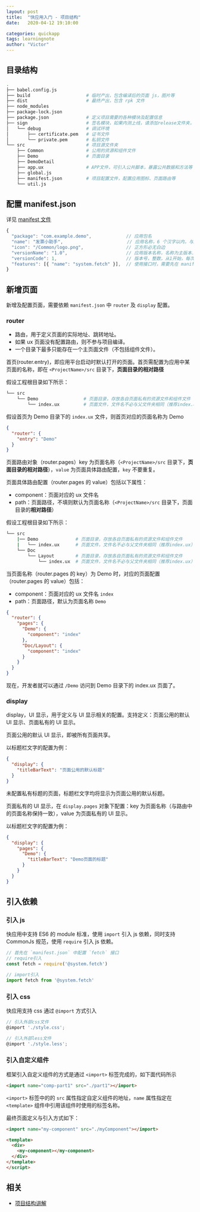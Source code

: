 ```yaml
---
layout: post
title:  "快应用入门 - 项目结构"
date:   2020-04-12 19:10:00

categories: quickapp
tags: learningnote
author: "Victor"
---
```


## 目录结构

```bash
.
├── babel.config.js
├── build                     # 临时产出，包含编译后的页面 js，图片等
├── dist                      # 最终产出，包含 rpk 文件
├── node_modules
├── package-lock.json
├── package.json              # 定义项目需要的各种模块及配置信息
├── sign                      # 签名模块，如果内测上线，请添加release文件夹，增加线上签名
│   └── debug                 # 调试环境
│       ├── certificate.pem   # 证书文件
│       └── private.pem       # 私钥文件
└── src                       # 项目源文件夹
    ├── Common                # 公用的资源和组件文件
    ├── Demo                  # 页面目录
    ├── DemoDetail
    ├── app.ux                # APP文件，可引入公共脚本，暴露公共数据和方法等
    ├── global.js
    ├── manifest.json         # 项目配置文件，配置应用图标、页面路由等
    └── util.js
```

## 配置 manifest.json

详见 [manifest 文件](https://doc.quickapp.cn/framework/manifest.html)

```javascript
{
  "package": "com.example.demo",             // 应用包名
  "name": "发票小助手",                        // 应用名称，6 个汉字以内，与应用商店保存的名称一致
  "icon": "/Common/logo.png",                // 正方形必无白边
  "versionName": "1.0",                      // 应用版本名称，名称为主版本.次版本
  "versionCode": 1,                          // 版本号，整数，从1开始，每次更新上架请自增 1
  "features": [{ "name": "system.fetch" }],  // 使用接口时，需要先在 manifest 中声明接口
}
```

## 新增页面

新增及配置页面，需要依赖 `manifest.json` 中 `router` 及 `display` 配置。

### router

* 路由，用于定义页面的实际地址、跳转地址。
* 如果 ux 页面没有配置路由，则不参与项目编译。
* 一个目录下最多只能存在一个主页面文件（不包括组件文件）。

首页(router.entry)，即应用平台启动时默认打开的页面。首页需配置为应用中某页面的名称，即在 `<ProjectName>/src` 目录下，**页面目录的相对路径**

假设工程根目录如下所示：

```bash
└── src
    └── Demo                 # 页面目录，存放各自页面私有的资源文件和组件文件
        └── index.ux         # 页面文件，文件名不必与父文件夹相同（推荐index.ux）
```

假设首页为 Demo 目录下的 `index.ux` 文件，则首页对应的页面名称为 Demo

```json
{
  "router": {
    "entry": "Demo"
  }
}
```

页面路由对象（router.pages）key 为页面名称（`<ProjectName>/src` 目录下，**页面目录的相对路径**），`value` 为页面具体路由配置，`key` 不要重复。

页面具体路由配置（router.pages 的 value）包括以下属性：

* component：页面对应的 ux 文件名
* path：页面路径，不填则默认为页面名称（`<ProjectName>/src` 目录下，页面目录的**相对路径**）

假设工程根目录如下所示：

```bash
└── src
    |── Demo              # 页面目录，存放各自页面私有的资源文件和组件文件
    |   └── index.ux      # 页面文件，文件名不必与父文件夹相同（推荐index.ux）
    └── Doc
        └── Layout        # 页面目录，存放各自页面私有的资源文件和组件文件
            └── index.ux  # 页面文件，文件名不必与父文件夹相同（推荐index.ux）
```

当页面名称（router.pages 的 key）为 Demo 时，对应的页面配置（router.pages 的 value）包括：

* component：页面对应的 ux 文件名 `index`
* path：页面路径，默认为页面名称 `Demo`

```json
{
  "router": {
    "pages": {
      "Demo": {
        "component": "index"
      },
      "Doc/Layout": {
        "component": "index"
      }
    }
  }
}
```

现在，开发者就可以通过 `/Demo` 访问到 Demo 目录下的 index.ux 页面了。

### display

display，UI 显示，用于定义与 UI 显示相关的配置。支持定义：页面公用的默认 UI 显示、页面私有的 UI 显示。

页面公用的默认 UI 显示，即被所有页面共享。

以标题栏文字的配置为例：

```json
{
  "display": {
    "titleBarText": "页面公用的默认标题"
  }
}
```

未配置私有标题的页面，标题栏文字均将显示为页面公用的默认标题。

页面私有的 UI 显示，在 `display.pages` 对象下配置：key 为页面名称（与路由中的页面名称保持一致），value 为页面私有的 UI 显示。

以标题栏文字的配置为例：

```json
{
  "display": {
    "pages": {
      "Demo": {
        "titleBarText": "Demo页面的标题"
      }
    }
  }
}
```

## 引入依赖

### 引入 js

快应用中支持 ES6 的 module 标准，使用 `import` 引入 js 依赖，同时支持 CommonJs 规范，使用 `require` 引入 js 依赖。

```javascript
// 首先在 `manifest.json` 中配置 `fetch` 接口
// require引入
const fetch = require('@system.fetch')

// import引入
import fetch from '@system.fetch'
```

### 引入 css

快应用支持 css 通过 `@import` 方式引入

```javascript
// 引入外部css文件
@import './style.css';

// 引入外部less文件
@import './style.less';
```

### 引入自定义组件

框架引入自定义组件的方式是通过 `<import>` 标签完成的，如下面代码所示

```html
<import name="comp-part1" src="./part1"></import>
```

`<import>` 标签中的的 `src` 属性指定自定义组件的地址，`name` 属性指定在 `<template>` 组件中引用该组件时使用的标签名称。

最终页面定义与引入方式如下：

```html
<import name="my-component" src="./myComponent"></import>

<template>
  <div>
    <my-component></my-component>
  </div>
</template>
</script>
```

## 相关

* [项目结构讲解](https://doc.quickapp.cn/tutorial/overview/project-structure.html)
